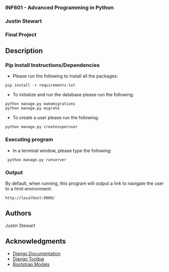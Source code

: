 ### INF601 - Advanced Programming in Python
### Justin Stewart
### Final Project

## Description

### Pip Install Instructions/Dependencies

* Please run the following to install all the packages:
```
pip install -r requirements.txt
```
* To initialize and run the database please run the following:
```
python manage.py makemigrations
python manage.py migrate
```
* To create a user please run the following:
```
python manage.py createsuperuser
```

### Executing program

* In a terminal window, please type the following:
```
 python manage.py runserver
```

### Output
By default, when running, this program will output a link to navigate the user to a html environment:
```
http://localhost:8000/
```

## Authors
Justin Stewart

## Acknowledgments

* [Django Documentation](https://docs.djangoproject.com/)
* [Django Toolbar](https://django-debug-toolbar.readthedocs.io/en/latest/installation.html)
* [Bootstrap Modals](https://getbootstrap.com/docs/4.0/components/modal/)